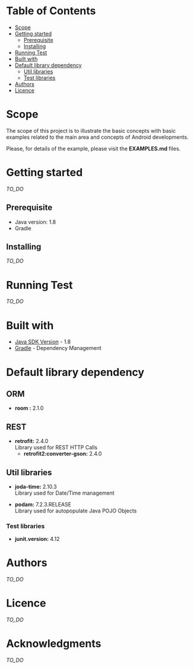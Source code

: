 # Table of Contents

* [Scope](#scope)
* [Getting started](#getting-started)
  * [Prerequisite](#prerequisite)
  * [Installing](#installing)
* [Running Test](#running-test)
* [Built with](#built-with)
* [Default library dependency](#default-library-dependency)
  * [Util libraries](#util-libraries)
  * [Test libraries](#test-libraries)
* [Authors](#authors)
* [Licence](#licence)

# Scope
The scope of this project is to illustrate the basic concepts with basic examples related to the main area
 and concepts of Android developments.
 
Please, for details of the example, please visit the **EXAMPLES.md** files.

# Getting started
*TO_DO*

## Prerequisite
* Java version: 1.8
* Gradle

## Installing
*TO_DO*

# Running Test
*TO_DO*

# Built with
* [Java SDK Version](http://www.oracle.com/technetwork/java/javase/downloads/index.html) - 1.8
* [Gradle](https://gradle.org/) - Dependency Management

# Default library dependency

## ORM

* **room :** 2.1.0

## REST

* **retrofit:** 2.4.0  
    Library used for REST HTTP Calls
    * **retrofit2:converter-gson:** 2.4.0

## Util libraries

* **joda-time:** 2.10.3  
Library used for Date/Time management  

* **podam:** 7.2.3.RELEASE  
Library used for autopopulate Java POJO Objects



### Test libraries
* **junit.version:** 4.12


# Authors
*TO_DO*

# Licence
*TO_DO*

# Acknowledgments
*TO_DO*